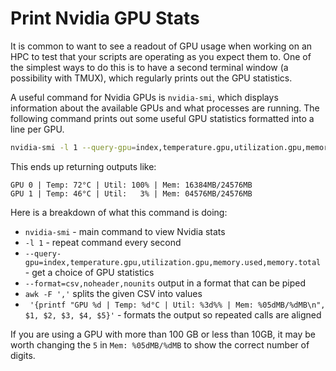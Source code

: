 # Print Nvidia GPU Stats

It is common to want to see a readout of GPU usage when working on an HPC to test that your scripts are operating as you expect them to.
One of the simplest ways to do this is to have a second terminal window (a possibility with TMUX), which regularly prints out the GPU statistics. 

A useful command for Nvidia GPUs is `nvidia-smi`, which displays information about the available GPUs and what processes are running.
The following command prints out some useful GPU statistics formatted into a line per GPU.

```bash
nvidia-smi -l 1 --query-gpu=index,temperature.gpu,utilization.gpu,memory.used,memory.total --format=csv,noheader,nounits | awk -F ',' '{printf "GPU %d | Temp: %d°C | Util: %3d%% | Mem: %05dMB/%dMB\n", $1, $2, $3, $4, $5}'
```

This ends up returning outputs like:

```text
GPU 0 | Temp: 72°C | Util: 100% | Mem: 16384MB/24576MB
GPU 1 | Temp: 46°C | Util:   3% | Mem: 04576MB/24576MB
```

Here is a breakdown of what this command is doing:

* `nvidia-smi` - main command to view Nvidia stats
* `-l 1` - repeat command every second
* `--query-gpu=index,temperature.gpu,utilization.gpu,memory.used,memory.total` - get a choice of GPU statistics
* `--format=csv,noheader,nounits` output in a format that can be piped
* `awk -F ','` splits the given CSV into values
* ` '{printf "GPU %d | Temp: %d°C | Util: %3d%% | Mem: %05dMB/%dMB\n", $1, $2, $3, $4, $5}'` - formats the output so repeated calls are aligned

If you are using a GPU with more than 100 GB or less than 10GB, it may be worth changing the `5` in `Mem: %05dMB/%dMB` to show the correct number of digits. 